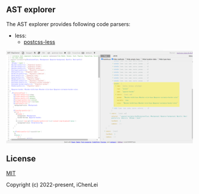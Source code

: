 ## AST explorer

The AST explorer provides following code parsers:

- less:
  - [postcss-less](https://github.com/shellscape/postcss-less)

<a href="https://duoduofe.github.io/less-ast-explorer">
  <img src="./assets/less-ast-explorer.png" align="center" />
</a>

## License

[MIT](https://opensource.org/licenses/MIT)

Copyright (c) 2022-present, iChenLei
